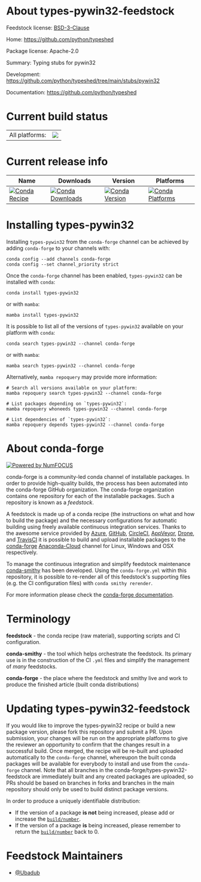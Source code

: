 About types-pywin32-feedstock
=============================

Feedstock license: [BSD-3-Clause](https://github.com/conda-forge/types-pywin32-feedstock/blob/main/LICENSE.txt)

Home: https://github.com/python/typeshed

Package license: Apache-2.0

Summary: Typing stubs for pywin32

Development: https://github.com/python/typeshed/tree/main/stubs/pywin32

Documentation: https://github.com/python/typeshed

Current build status
====================


<table><tr><td>All platforms:</td>
    <td>
      <a href="https://dev.azure.com/conda-forge/feedstock-builds/_build/latest?definitionId=19520&branchName=main">
        <img src="https://dev.azure.com/conda-forge/feedstock-builds/_apis/build/status/types-pywin32-feedstock?branchName=main">
      </a>
    </td>
  </tr>
</table>

Current release info
====================

| Name | Downloads | Version | Platforms |
| --- | --- | --- | --- |
| [![Conda Recipe](https://img.shields.io/badge/recipe-types--pywin32-green.svg)](https://anaconda.org/conda-forge/types-pywin32) | [![Conda Downloads](https://img.shields.io/conda/dn/conda-forge/types-pywin32.svg)](https://anaconda.org/conda-forge/types-pywin32) | [![Conda Version](https://img.shields.io/conda/vn/conda-forge/types-pywin32.svg)](https://anaconda.org/conda-forge/types-pywin32) | [![Conda Platforms](https://img.shields.io/conda/pn/conda-forge/types-pywin32.svg)](https://anaconda.org/conda-forge/types-pywin32) |

Installing types-pywin32
========================

Installing `types-pywin32` from the `conda-forge` channel can be achieved by adding `conda-forge` to your channels with:

```
conda config --add channels conda-forge
conda config --set channel_priority strict
```

Once the `conda-forge` channel has been enabled, `types-pywin32` can be installed with `conda`:

```
conda install types-pywin32
```

or with `mamba`:

```
mamba install types-pywin32
```

It is possible to list all of the versions of `types-pywin32` available on your platform with `conda`:

```
conda search types-pywin32 --channel conda-forge
```

or with `mamba`:

```
mamba search types-pywin32 --channel conda-forge
```

Alternatively, `mamba repoquery` may provide more information:

```
# Search all versions available on your platform:
mamba repoquery search types-pywin32 --channel conda-forge

# List packages depending on `types-pywin32`:
mamba repoquery whoneeds types-pywin32 --channel conda-forge

# List dependencies of `types-pywin32`:
mamba repoquery depends types-pywin32 --channel conda-forge
```


About conda-forge
=================

[![Powered by
NumFOCUS](https://img.shields.io/badge/powered%20by-NumFOCUS-orange.svg?style=flat&colorA=E1523D&colorB=007D8A)](https://numfocus.org)

conda-forge is a community-led conda channel of installable packages.
In order to provide high-quality builds, the process has been automated into the
conda-forge GitHub organization. The conda-forge organization contains one repository
for each of the installable packages. Such a repository is known as a *feedstock*.

A feedstock is made up of a conda recipe (the instructions on what and how to build
the package) and the necessary configurations for automatic building using freely
available continuous integration services. Thanks to the awesome service provided by
[Azure](https://azure.microsoft.com/en-us/services/devops/), [GitHub](https://github.com/),
[CircleCI](https://circleci.com/), [AppVeyor](https://www.appveyor.com/),
[Drone](https://cloud.drone.io/welcome), and [TravisCI](https://travis-ci.com/)
it is possible to build and upload installable packages to the
[conda-forge](https://anaconda.org/conda-forge) [Anaconda-Cloud](https://anaconda.org/)
channel for Linux, Windows and OSX respectively.

To manage the continuous integration and simplify feedstock maintenance
[conda-smithy](https://github.com/conda-forge/conda-smithy) has been developed.
Using the ``conda-forge.yml`` within this repository, it is possible to re-render all of
this feedstock's supporting files (e.g. the CI configuration files) with ``conda smithy rerender``.

For more information please check the [conda-forge documentation](https://conda-forge.org/docs/).

Terminology
===========

**feedstock** - the conda recipe (raw material), supporting scripts and CI configuration.

**conda-smithy** - the tool which helps orchestrate the feedstock.
                   Its primary use is in the construction of the CI ``.yml`` files
                   and simplify the management of *many* feedstocks.

**conda-forge** - the place where the feedstock and smithy live and work to
                  produce the finished article (built conda distributions)


Updating types-pywin32-feedstock
================================

If you would like to improve the types-pywin32 recipe or build a new
package version, please fork this repository and submit a PR. Upon submission,
your changes will be run on the appropriate platforms to give the reviewer an
opportunity to confirm that the changes result in a successful build. Once
merged, the recipe will be re-built and uploaded automatically to the
`conda-forge` channel, whereupon the built conda packages will be available for
everybody to install and use from the `conda-forge` channel.
Note that all branches in the conda-forge/types-pywin32-feedstock are
immediately built and any created packages are uploaded, so PRs should be based
on branches in forks and branches in the main repository should only be used to
build distinct package versions.

In order to produce a uniquely identifiable distribution:
 * If the version of a package **is not** being increased, please add or increase
   the [``build/number``](https://docs.conda.io/projects/conda-build/en/latest/resources/define-metadata.html#build-number-and-string).
 * If the version of a package **is** being increased, please remember to return
   the [``build/number``](https://docs.conda.io/projects/conda-build/en/latest/resources/define-metadata.html#build-number-and-string)
   back to 0.

Feedstock Maintainers
=====================

* [@Ubadub](https://github.com/Ubadub/)

